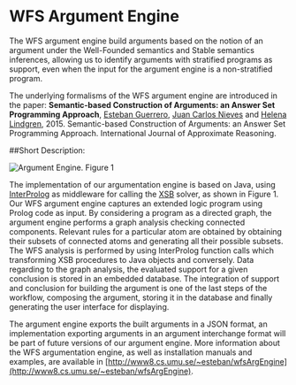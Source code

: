 # WFS Argument Engine
The WFS argument engine build arguments based on the notion of an argument under  the Well-Founded semantics and Stable semantics inferences, allowing us to identify arguments with stratified programs as support, even when the input for the argument engine is a non-stratified program.

The underlying formalisms of the WFS argument engine are introduced in the paper: **Semantic-based Construction of Arguments: an Answer Set Programming Approach**, [Esteban Guerrero](http://www8.cs.umu.se/~esteban/), [Juan Carlos Nieves](http://www8.cs.umu.se/~jcnieves/) and [Helena Lindgren](http://www8.cs.umu.se/~helena/), 2015. Semantic-based Construction of Arguments: an Answer Set Programming Approach. International Journal of Approximate Reasoning.

##Short Description:

![Argument Engine. Figure 1](http://www8.cs.umu.se/~esteban/img/argengineworkflow.png) 

The implementation of our argumentation engine is based on Java, using [InterProlog](http://interprolog.com/) as middleware for calling the [XSB](http://www.xsb.com/) solver, as shown in Figure 1. Our WFS argument engine captures an extended logic program using Prolog code as input. By considering a program as a directed graph, the argument engine performs a graph analysis checking connected components. Relevant rules for a particular atom are obtained by obtaining their subsets of connected atoms and generating all their possible subsets. The WFS analysis is performed by using InterProlog function calls which transforming XSB procedures to Java objects and conversely. Data regarding to the graph analysis, the evaluated support for a given conclusion is stored in an embedded database. The integration of support and conclusion for building the argument is one of the last steps of the workflow, composing the argument, storing it in the database and finally generating the user interface for displaying. 

The argument engine exports the built arguments in a JSON format, an implementation exporting arguments in an argument interchange format will be part of future versions of our argument engine. More information about the WFS argumentation engine, as well as installation manuals and examples, are available in  [http://www8.cs.umu.se/~esteban/wfsArgEngine](http://www8.cs.umu.se/~esteban/wfsArgEngine).
